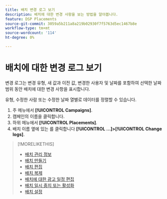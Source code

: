 ```yaml
---
title: 배치 변경 로그 보기
description: 배치에 대한 변경 사항을 보는 방법을 알아봅니다.
feature: DSP Placements
source-git-commit: 3059a5b211a8a219b02930f7f5763d5ec1467b8e
workflow-type: tm+mt
source-wordcount: '114'
ht-degree: 0%

---
```


# 배치에 대한 변경 로그 보기

변경 로그는 변경 유형, 새 값과 이전 값, 변경한 사용자 및 날짜를 포함하여 선택한 날짜 범위 동안 배치에 대한 변경 사항을 표시합니다.

유형, 수정한 사람 또는 수정한 날짜 열별로 데이터를 정렬할 수 있습니다.

1. 주 메뉴에서 **[!UICONTROL Campaigns]**.
1. 캠페인의 이름을 클릭합니다.
1. 하위 메뉴에서 **[!UICONTROL Placements]**.
1. 배치 이름 옆에 있는 를 클릭합니다  **[!UICONTROL ...]>[!UICONTROL Change logs]**.

>[!MORELIKETHIS]
>
>* [배치 관리 정보](placement-about.md)
>* [배치 만들기](placement-create.md)
>* [배치 편집](placement-edit.md)
>* [배치 복제](placement-duplicate.md)
>* [배치에 대한 광고 일정 편집](placement-edit-ad-schedule.md)
>* [배치 일시 중지 또는 활성화](placement-pause-activate.md)
>* [배치 설정](placement-settings.md)

